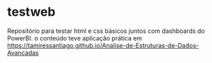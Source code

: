 # testweb
Repositório para testar html e css básicos juntos com dashboards do PowerBI. o conteúdo teve aplicação prática em https://tamiressantiago.github.io/Analise-de-Estruturas-de-Dados-Avancadas
